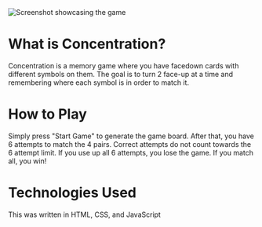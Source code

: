 <picture>
 <source media="(prefers-color-scheme: dark)" srcset="https://i.imgur.com/fZvNHZx.png">
 <source media="(prefers-color-scheme: light)" srcset="https://i.imgur.com/fZvNHZx.png">
 <img alt="Screenshot showcasing the game" src="https://i.imgur.com/fZvNHZx.png">
</picture>

# What is Concentration?
Concentration is a memory game where you have facedown cards with different symbols on them. The goal is to turn 2 face-up at a time and remembering where each symbol is in order to match it.

# How to Play
Simply press "Start Game" to generate the game board. After that, you have 6 attempts to match the 4 pairs. Correct attempts do not count towards the 6 attempt limit. If you use up all 6 attempts, you lose the game. If you match all, you win!

# Technologies Used
This was written in HTML, CSS, and JavaScript
